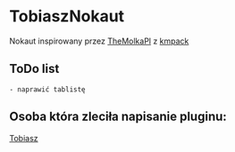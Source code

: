 # TobiaszNokaut

Nokaut inspirowany przez [TheMolkaPl](https://github.com/TheMolkaPL) z [kmpack](https://kwadratowa.tv/kmpack)

## ToDo list

```
- naprawić tablistę
```

## Osoba która zleciła napisanie pluginu:
[Tobiasz](https://discord.gg/6RnSc45pz8)
